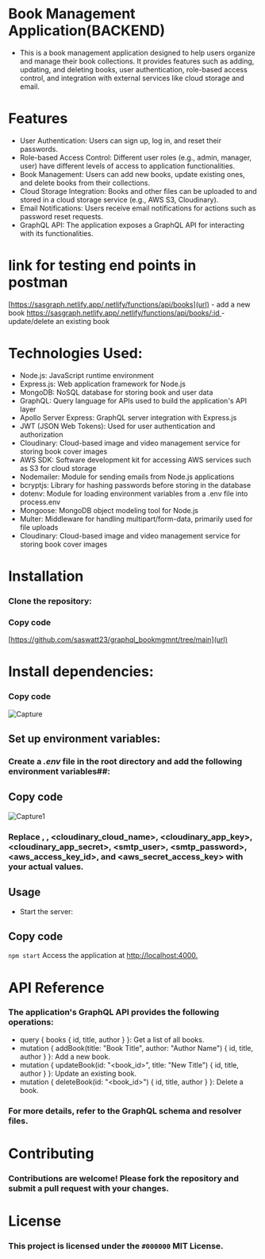 # Book Management Application(BACKEND)
+ This is a book management application designed to help users organize and manage their book collections. 
It provides features such as adding, updating, and deleting books,
user authentication, role-based access control, and integration with external services like cloud storage and email.
# Features
+ User Authentication: Users can sign up, log in, and reset their passwords.
+ Role-based Access Control: Different user roles (e.g., admin, manager, user) have different levels of access to application functionalities.
+ Book Management: Users can add new books, update existing ones, and delete books from their collections.
+ Cloud Storage Integration: Books and other files can be uploaded to and stored in a cloud storage service (e.g., AWS S3, Cloudinary).
+ Email Notifications: Users receive email notifications for actions such as password reset requests.
+ GraphQL API: The application exposes a GraphQL API for interacting with its functionalities.
# link for testing end points in postman
[https://sasgraph.netlify.app/.netlify/functions/api/books](url)  - add a new book
[https://sasgraph.netlify.app/.netlify/functions/api/books/:id  ](url)   - update/delete an existing book


# Technologies Used:
+ Node.js: JavaScript runtime environment
+ Express.js: Web application framework for Node.js
+ MongoDB: NoSQL database for storing book and user data
+ GraphQL: Query language for APIs used to build the application's API layer
+ Apollo Server Express: GraphQL server integration with Express.js
+ JWT (JSON Web Tokens): Used for user authentication and authorization
+ Cloudinary: Cloud-based image and video management service for storing book cover images
+ AWS SDK: Software development kit for accessing AWS services such as S3 for cloud storage
+ Nodemailer: Module for sending emails from Node.js applications
+ bcryptjs: Library for hashing passwords before storing in the database
+ dotenv: Module for loading environment variables from a .env file into process.env
+ Mongoose: MongoDB object modeling tool for Node.js
+ Multer: Middleware for handling multipart/form-data, primarily used for file uploads
+ Cloudinary: Cloud-based image and video management service for storing book cover images
# Installation
### Clone the repository:

### Copy code
[https://github.com/saswatt23/graphql_bookmgmnt/tree/main](url)

# Install dependencies:
### Copy code

![Capture](https://github.com/saswatt23/graphql_bookmgmnt/assets/133504202/01e975d5-3fd5-44f1-aa64-2a3af434a2bd)

## Set up environment variables:

### Create a *.env* file in the root directory and add the following environment variables##:

## Copy code
![Capture1](https://github.com/saswatt23/graphql_bookmgmnt/assets/133504202/245277e5-d18e-41d5-bc12-232e8850cc46)
### Replace <username>, <password>, <cloudinary_cloud_name>, <cloudinary_app_key>, <cloudinary_app_secret>, <smtp_user>, <smtp_password>, <aws_access_key_id>, and <aws_secret_access_key> with your actual values.
## Usage
+ Start the server:
## Copy code
`npm start`
Access the application at [http://localhost:4000.](url)

# API Reference
### The application's GraphQL API provides the following operations:

+ query { books { id, title, author } }: Get a list of all books.
+ mutation { addBook(title: "Book Title", author: "Author Name") { id, title, author } }: Add a new book.
+ mutation { updateBook(id: "<book_id>", title: "New Title") { id, title, author } }: Update an existing book.
+ mutation { deleteBook(id: "<book_id>") { id, title, author } }: Delete a book.
### For more details, refer to the GraphQL schema and resolver files.

# Contributing
### Contributions are welcome! Please fork the repository and submit a pull request with your changes.

# License
### This project is licensed under the `#000000` MIT License.

